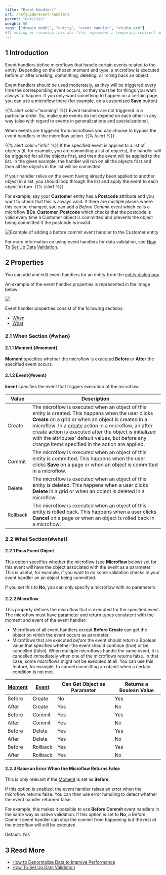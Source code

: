 ```yaml
---
title: "Event Handlers"
url: /refguide/event-handlers
parent: "entities"
weight: 50
tags: ["domain model", "entity", "event handler", "studio pro"]
#If moving or renaming this doc file, implement a temporary redirect and let the respective team know they should update the URL in the product. See Mapping to Products for more details.
---
```


## 1 Introduction

Event handlers define microflows that handle certain events related to the entity. Depending on the chosen moment and type, a microflow is executed before or after creating, committing, deleting, or rolling back an object.

Event handlers should be used moderately, as they will be triggered every time the corresponding event occurs, so they must be for things you want always to happen. If you only want something to happen on a certain page, you can use a microflow there (for example, on a customized **Save** button).

{{% alert color="warning" %}}
Event handlers are not triggered in a particular order. So, make sure events do not depend on each other in any way (also with regard to events in generalizations and specializations).

When events are triggered from microflows you can choose to bypass the event handlers in the microflow action.
{{% /alert %}}

{{% alert color="info" %}}
If the specified event is applied to a list of objects (if, for example, you are committing a list of objects), the handler will be triggered for all the objects first, and then the event will be applied to the list. In the given example,  the handler will run on all the objects first and then all the objects in the list will be committed.

If your handler relies on the event having already been applied to another object in a list, you should loop through the list and apply the event to each object in turn.
{{% /alert %}}

For example, say your **Customer** entity has a **Postcode** attribute and you want to check that this is always valid. If there are multiple places where this can be changed, you can add a *Before Commit* event which calls a microflow **BCo_Customer_Postcode** which checks that the postcode is valid every time a Customer object is committed and prevents the object being committed if the postcode is invalid.

![Example of adding a before commit event handler to the Customer entity](/attachments/refguide/modeling/domain-model/entities/event-handlers/customer-event-handlers.png)

For more information on using event handlers for data validation, see [How To Set Up Data Validation](/howto/data-models/setting-up-data-validation).

## 2 Properties

You can add and edit event handlers for an entity from the [entity dialog box](entities#dialog-box).

An example of the event handler properties is represented in the image below:

![](/attachments/refguide/modeling/domain-model/entities/event-handlers/event-handler-properties.png)

Event handler properties consist of the following sections:

* [When](#when)
* [What](#what)

### 2.1 When Section {#when}

#### 2.1.1 Moment {#moment}

**Moment** specifies whether the microflow is executed **Before** or **After** the specified event occurs.

#### 2.1.2 Event{#event}

**Event** specifies the event that triggers execution of the microflow.

| Value | Description |
| --- | --- |
| Create | The microflow is executed when an object of this entity is created. This happens when the user clicks **Create** on a grid or when an object is created in a microflow. In a [create](create-object) action in a microflow, an after create action is executed after the object is initialized with the attributes' default values, but before any change items specified in the action are applied. |
| Commit | The microflow is executed when an object of this entity is committed. This happens when the user clicks **Save** on a page or when an object is committed in a microflow. |
| Delete | The microflow is executed when an object of this entity is deleted. This happens when a user clicks **Delete** in a grid or when an object is deleted in a microflow. |
| Rollback | The microflow is executed when an object of this entity is rolled back. This happens when a user clicks **Cancel** on a page or when an object is rolled back in a microflow. |

### 2.2 What Section{#what}

#### 2.2.1 Pass Event Object

This option specifies whether the microflow (see **Microflow** below) set for this event will have the object associated with the event as a parameter. This is useful, for example, if you want to do some validation checks in your event handler on an object being committed. 

If you set this to **No**, you can only specify a microflow with no parameters.

#### 2.2.2 Microflow

This property defines the microflow that is executed for the specified event. The microflow must have parameter and return types consistent with the moment and event of the event handler:

* Microflows of all event handlers except **Before Create** can get the object on which the event occurs as parameter.
* Microflows that are executed _before_ the event should return a Boolean value that specifies whether the event should continue (true) or be cancelled (false). When multiple microflows handle the same event, it is cancelled immediately when one of the microflows returns false. In that case, some microflows might not be executed at all. You can use this feature, for example, to cancel committing an object when a certain condition is not met.

| [Moment](#moment) | [Event](#event) | Can Get Object as Parameter | Returns a Boolean Value |
| --- | --- | --- | --- |
| Before | Create | No | Yes |
| After | Create | Yes | No |
| Before | Commit | Yes | Yes |
| After | Commit | Yes | No |
| Before | Delete | Yes | Yes |
| After | Delete | Yes | No |
| Before | Rollback | Yes | Yes |
| After | Rollback | Yes | No |

#### 2.2.3 Raise an Error When the Microflow Returns False

This is only relevant if the [Moment](#moment) is set as **Before**.

If this option is enabled, the event handler raises an error when the microflow returns false. You can then use error handling to detect whether the event handler returned false.

For example, this makes it possible to use **Before Commit** event handlers in the same way as native validation. If this option is set to **No**, a Before Commit event handler can stop the commit from happening but the rest of the microflow will still be executed.

Default: *Yes*

## 3 Read More

* [How to Denormalize Data to Improve Performance](/howto/data-models/denormalize-data-to-improve-performance)
* [How To Set Up Data Validation](/howto/data-models/setting-up-data-validation)
